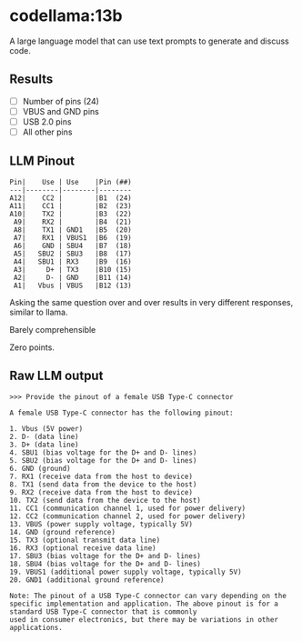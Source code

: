 # codellama:13b

A large language model that can use text prompts to generate and discuss code.

## Results

- [ ] Number of pins (24)
- [ ] VBUS and GND pins
- [ ] USB 2.0 pins
- [ ] All other pins

## LLM Pinout

```
Pin|    Use | Use    |Pin (##)
---|--------|--------|--------
A12|    CC2 |        |B1  (24) 
A11|    CC1 |        |B2  (23)
A10|    TX2 |        |B3  (22)
 A9|    RX2 |        |B4  (21)
 A8|    TX1 | GND1   |B5  (20)
 A7|    RX1 | VBUS1  |B6  (19)
 A6|    GND | SBU4   |B7  (18)
 A5|   SBU2 | SBU3   |B8  (17)
 A4|   SBU1 | RX3    |B9  (16)
 A3|     D+ | TX3    |B10 (15)
 A2|     D- | GND    |B11 (14)
 A1|   Vbus | VBUS   |B12 (13)
```

Asking the same question over and over results in very different responses, similar to llama.

Barely comprehensible

Zero points.

## Raw LLM output

```
>>> Provide the pinout of a female USB Type-C connector

A female USB Type-C connector has the following pinout:

1. Vbus (5V power)
2. D- (data line)
3. D+ (data line)
4. SBU1 (bias voltage for the D+ and D- lines)
5. SBU2 (bias voltage for the D+ and D- lines)
6. GND (ground)
7. RX1 (receive data from the host to device)
8. TX1 (send data from the device to the host)
9. RX2 (receive data from the host to device)
10. TX2 (send data from the device to the host)
11. CC1 (communication channel 1, used for power delivery)
12. CC2 (communication channel 2, used for power delivery)
13. VBUS (power supply voltage, typically 5V)
14. GND (ground reference)
15. TX3 (optional transmit data line)
16. RX3 (optional receive data line)
17. SBU3 (bias voltage for the D+ and D- lines)
18. SBU4 (bias voltage for the D+ and D- lines)
19. VBUS1 (additional power supply voltage, typically 5V)
20. GND1 (additional ground reference)

Note: The pinout of a USB Type-C connector can vary depending on the specific implementation and application. The above pinout is for a standard USB Type-C connector that is commonly 
used in consumer electronics, but there may be variations in other applications.

```